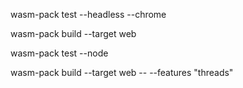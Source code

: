 wasm-pack test --headless --chrome

wasm-pack build --target web

wasm-pack test --node

wasm-pack build --target web -- --features "threads"